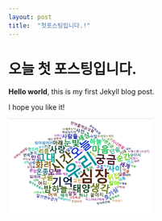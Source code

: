 ```yaml
---
layout: post
title:  "첫포스팅입니다.!"
---
```


# 오늘 첫 포스팅입니다.

**Hello world**, this is my first Jekyll blog post.

I hope you like it!



<img src="../_images/2023-07-19-first/14d9a77449594fe40ed18ed4d8d963a9467703b1.jpeg" title="" alt="0200.jpeg" width="286">

